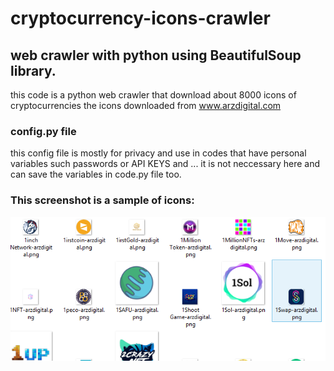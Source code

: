 # cryptocurrency-icons-crawler
## web crawler with python using BeautifulSoup library.
this code is a python web crawler that download about 8000 icons of cryptocurrencies
the icons downloaded from www.arzdigital.com

### config.py file
this config file is mostly for privacy and use in codes that have personal variables such passwords or API KEYS and ...
it is not neccessary here and can save the variables in code.py file too.

### This screenshot is a sample of icons:
![Screenshot](icon-sample.png)